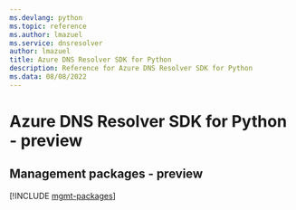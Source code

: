 ```yaml
---
ms.devlang: python
ms.topic: reference
ms.author: lmazuel
ms.service: dnsresolver
author: lmazuel
title: Azure DNS Resolver SDK for Python
description: Reference for Azure DNS Resolver SDK for Python
ms.data: 08/08/2022
---
```

# Azure DNS Resolver SDK for Python - preview

## Management packages - preview
[!INCLUDE [mgmt-packages](dns-resolver-mgmt-index.md)]